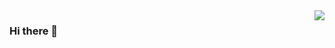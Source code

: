 <img align="right" src="https://api.visitorbadge.io/api/visitors?path=https%3A%2F%2Fgithub.com%2FYoussraElmortai&label=Visitors&labelColor=%23ba68c8&countColor=%23d9e3f0&labelStyle=upper">

### Hi there 👋

<!--
**YoussraElmortai/YoussraElmortai** is a ✨ _special_ ✨ repository because its `README.md` (this file) appears on your GitHub profile.

Here are some ideas to get you started:

- 🔭 I’m currently working on ...
- 🌱 I’m currently learning ...
- 👯 I’m looking to collaborate on ...
- 🤔 I’m looking for help with ...
- 💬 Ask me about ...
- 📫 How to reach me: ...
- 😄 Pronouns: ...
- ⚡ Fun fact: ...
-->
